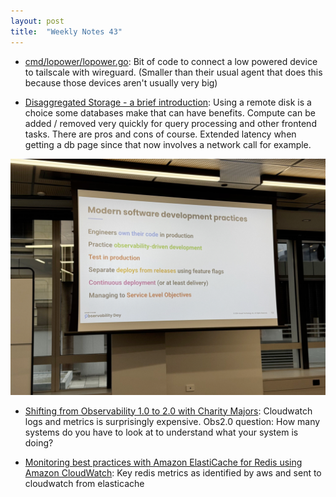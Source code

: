 ```yaml
---
layout: post
title:  "Weekly Notes 43"
---
```


* [cmd/lopower/lopower.go](https://github.com/tailscale/tailscale/blob/lp/cmd/lopower/lopower.go): Bit of code to connect a low powered device to tailscale with wireguard. (Smaller than their usual agent that does this because those devices aren't usually very big)

* [Disaggregated Storage - a brief introduction](https://avi.im/blag/2024/disaggregated-storage/): Using a remote disk is a choice some databases make that can have benefits. Compute can be added / removed very quickly for query processing and other frontend tasks. There are pros and cons of course. Extended latency when getting a db page since that now involves a network call for example.

![Modern development practices](/assets/2024/liz_fong_jones_modern_development_practices.png)

* [Shifting from Observability 1.0 to 2.0 with Charity Majors](https://www.youtube.com/watch?v=IVpQeMDWysA): Cloudwatch logs and metrics is surprisingly expensive. Obs2.0 question: How many systems do you have to look at to understand what your system is doing?

* [Monitoring best practices with Amazon ElastiCache for Redis using Amazon CloudWatch](https://aws.amazon.com/blogs/database/monitoring-best-practices-with-amazon-elasticache-for-redis-using-amazon-cloudwatch/): Key redis metrics as identified by aws and sent to cloudwatch from elasticache